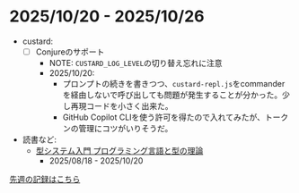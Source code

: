 # 2025/10/20 - 2025/10/26

- custard:
    - [ ] Conjureのサポート
        - NOTE: `CUSTARD_LOG_LEVEL`の切り替え忘れに注意
        - 2025/10/20:
            - プロンプトの続きを書きつつ、`custard-repl.js`をcommanderを経由しないで呼び出しても問題が発生することが分かった。少し再現コードを小さく出来た。
            - GitHub Copilot CLIを使う許可を得たので入れてみたが、トークンの管理にコツがいりそうだ。
- 読書など:
    - [型システム入門 プログラミング言語と型の理論](https://www.ohmsha.co.jp/book/9784274069116/)
        - 2025/08/18 - 2025/10/20

[先週の記録はこちら](https://github.com/igrep/daily-commits/blob/1c9e7a9b46a4f1e4463eca5dae82fa04e0fa40d1/yesterday.md)

